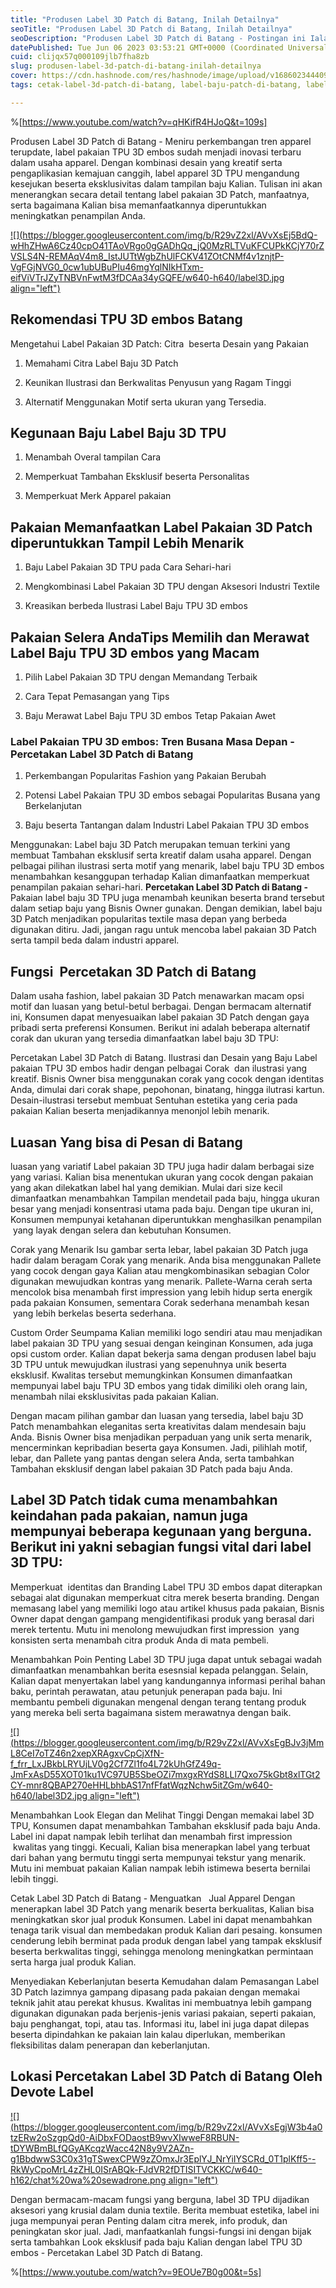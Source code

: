 ```yaml
---
title: "Produsen Label 3D Patch di Batang, Inilah Detailnya"
seoTitle: "Produsen Label 3D Patch di Batang, Inilah Detailnya"
seoDescription: "Produsen Label 3D Patch di Batang - Postingan ini Ialah Review dengan informatif yang Devote.Labels Tulis tentang Jasa Produsen Label 3D Patch"
datePublished: Tue Jun 06 2023 03:53:21 GMT+0000 (Coordinated Universal Time)
cuid: clijqx57q000109jlb7fha8zb
slug: produsen-label-3d-patch-di-batang-inilah-detailnya
cover: https://cdn.hashnode.com/res/hashnode/image/upload/v1686023444098/fd545acd-91ab-4ce7-8506-0332fa7f1b39.jpeg
tags: cetak-label-3d-patch-di-batang, label-baju-patch-di-batang, label-baju-jersey-batang

---
```


%[https://www.youtube.com/watch?v=qHKifR4HJoQ&t=109s] 

Produsen Label 3D Patch di Batang - Meniru perkembangan tren apparel terupdate, label pakaian TPU 3D embos sudah menjadi inovasi terbaru dalam usaha apparel. Dengan kombinasi desain yang kreatif serta pengaplikasian kemajuan canggih, label apparel 3D TPU mengandung kesejukan beserta eksklusivitas dalam tampilan baju Kalian. Tulisan ini akan menerangkan secara detail tentang label pakaian 3D Patch, manfaatnya, serta bagaimana Kalian bisa memanfaatkannya diperuntukkan meningkatkan penampilan Anda.

[![](https://blogger.googleusercontent.com/img/b/R29vZ2xl/AVvXsEj5BdQ-wHhZHwA6Cz40cpO41TAoVRgo0gGADhQq_jQ0MzRLTVuKFCUPkKCjY70rZVSLS4N-REMAqV4m8_IstJUTtWgbZhUlFCKV41ZOtCNMf4v1znjtP-VgFGjNVG0_0cw1ubUBuPIu46mgYqlNIkHTxm-eifViVTrJZyTNBVnFwtM3fDCAa34yGQFE/w640-h640/label3D.jpg align="left")](https://blogger.googleusercontent.com/img/b/R29vZ2xl/AVvXsEj5BdQ-wHhZHwA6Cz40cpO41TAoVRgo0gGADhQq_jQ0MzRLTVuKFCUPkKCjY70rZVSLS4N-REMAqV4m8_IstJUTtWgbZhUlFCKV41ZOtCNMf4v1znjtP-VgFGjNVG0_0cw1ubUBuPIu46mgYqlNIkHTxm-eifViVTrJZyTNBVnFwtM3fDCAa34yGQFE/s900/label3D.jpg)

## Rekomendasi TPU 3D embos Batang

Mengetahui Label Pakaian 3D Patch: Citra  beserta Desain yang Pakaian

1. Memahami Citra Label Baju 3D Patch
    
2. Keunikan Ilustrasi dan Berkwalitas Penyusun yang Ragam Tinggi
    
3. Alternatif Menggunakan Motif serta ukuran yang Tersedia.
    

## Kegunaan Baju Label Baju 3D TPU

1. Menambah Overal tampilan Cara
    
2. Memperkuat Tambahan Eksklusif beserta Personalitas
    
3. Memperkuat Merk Apparel pakaian
    

## Pakaian Memanfaatkan Label Pakaian 3D Patch diperuntukkan Tampil Lebih Menarik

1. Baju Label Pakaian 3D TPU pada Cara Sehari-hari
    
2. Mengkombinasi Label Pakaian 3D TPU dengan Aksesori Industri Textile
    
3. Kreasikan berbeda Ilustrasi Label Baju TPU 3D embos
    

## Pakaian Selera AndaTips Memilih dan Merawat Label Baju TPU 3D embos yang Macam

1. Pilih Label Pakaian 3D TPU dengan Memandang Terbaik
    
2. Cara Tepat Pemasangan yang Tips
    
3. Baju Merawat Label Baju TPU 3D embos Tetap Pakaian Awet
    

### Label Pakaian TPU 3D embos: Tren Busana Masa Depan - Percetakan Label 3D Patch di Batang

1. Perkembangan Popularitas Fashion yang Pakaian Berubah
    
2. Potensi Label Pakaian TPU 3D embos sebagai Popularitas Busana yang Berkelanjutan
    
3. Baju beserta Tantangan dalam Industri Label Pakaian TPU 3D embos
    

Menggunakan: Label baju 3D Patch merupakan temuan terkini yang membuat Tambahan eksklusif serta kreatif dalam usaha apparel. Dengan pelbagai pilihan ilustrasi serta motif yang menarik, label baju TPU 3D embos menambahkan kesanggupan terhadap Kalian dimanfaatkan memperkuat penampilan pakaian sehari-hari. **Percetakan Label 3D Patch di Batang -** Pakaian label baju 3D TPU juga menambah keunikan beserta brand tersebut dalam setiap baju yang Bisnis Owner gunakan. Dengan demikian, label baju 3D Patch menjadikan popularitas textile masa depan yang berbeda digunakan ditiru. Jadi, jangan ragu untuk mencoba label pakaian 3D Patch serta tampil beda dalam industri apparel.

## Fungsi  Percetakan 3D Patch di Batang

Dalam usaha fashion, label pakaian 3D Patch menawarkan macam opsi motif dan luasan yang betul-betul berbagai. Dengan bermacam alternatif ini, Konsumen dapat menyesuaikan label pakaian 3D Patch dengan gaya pribadi serta preferensi Konsumen. Berikut ini adalah beberapa alternatif corak dan ukuran yang tersedia dimanfaatkan label baju 3D TPU:

Percetakan Label 3D Patch di Batang. Ilustrasi dan Desain yang Baju Label pakaian TPU 3D embos hadir dengan pelbagai Corak  dan ilustrasi yang kreatif. Bisnis Owner bisa menggunakan corak yang cocok dengan identitas Anda, dimulai dari corak shape, pepohonan, binatang, hingga ilutrasi kartun. Desain-ilustrasi tersebut membuat Sentuhan estetika yang ceria pada pakaian Kalian beserta menjadikannya menonjol lebih menarik.

## Luasan Yang bisa di Pesan di Batang

luasan yang variatif Label pakaian 3D TPU juga hadir dalam berbagai size yang variasi. Kalian bisa menentukan ukuran yang cocok dengan pakaian yang akan dilekatkan label hal yang demikian. Mulai dari size kecil dimanfaatkan menambahkan Tampilan mendetail pada baju, hingga ukuran besar yang menjadi konsentrasi utama pada baju. Dengan tipe ukuran ini, Konsumen mempunyai ketahanan diperuntukkan menghasilkan penampilan  yang layak dengan selera dan kebutuhan Konsumen.

Corak yang Menarik Isu gambar serta lebar, label pakaian 3D Patch juga hadir dalam beragam Corak yang menarik. Anda bisa menggunakan Pallete yang cocok dengan gaya Kalian atau mengkombinasikan sebagian Color digunakan mewujudkan kontras yang menarik. Pallete-Warna cerah serta mencolok bisa menambah first impression yang lebih hidup serta energik pada pakaian Konsumen, sementara Corak sederhana menambah kesan  yang lebih berkelas beserta sederhana.

Custom Order Seumpama Kalian memiliki logo sendiri atau mau menjadikan label pakaian 3D TPU yang sesuai dengan keinginan Konsumen, ada juga opsi custom order. Kalian dapat bekerja sama dengan produsen label baju 3D TPU untuk mewujudkan ilustrasi yang sepenuhnya unik beserta eksklusif. Kwalitas tersebut memungkinkan Konsumen dimanfaatkan mempunyai label baju TPU 3D embos yang tidak dimiliki oleh orang lain, menambah nilai eksklusivitas pada pakaian Kalian.

Dengan macam pilihan gambar dan luasan yang tersedia, label baju 3D Patch menambahkan eleganitas serta kreativitas dalam mendesain baju Anda. Bisnis Owner bisa menjadikan perpaduan yang unik serta menarik, mencerminkan kepribadian beserta gaya Konsumen. Jadi, pilihlah motif, lebar, dan Pallete yang pantas dengan selera Anda, serta tambahkan Tambahan eksklusif dengan label pakaian 3D Patch pada baju Anda.

## Label 3D Patch tidak cuma menambahkan keindahan pada pakaian, namun juga mempunyai beberapa kegunaan yang berguna. Berikut ini yakni sebagian fungsi vital dari label 3D TPU:

Memperkuat  identitas dan Branding Label TPU 3D embos dapat diterapkan sebagai alat digunakan memperkuat citra merek beserta branding. Dengan memasang label yang memiliki logo atau artikel khusus pada pakaian, Bisnis Owner dapat dengan gampang mengidentifikasi produk yang berasal dari merek tertentu. Mutu ini menolong mewujudkan first impression  yang konsisten serta menambah citra produk Anda di mata pembeli.

Menambahkan Poin Penting Label 3D TPU juga dapat untuk sebagai wadah dimanfaatkan menambahkan berita esesnsial kepada pelanggan. Selain, Kalian dapat menyertakan label yang kandungannya informasi perihal bahan baku, perintah perawatan, atau petunjuk penerapan pada baju. Ini membantu pembeli digunakan mengenal dengan terang tentang produk yang mereka beli serta bagaimana sistem merawatnya dengan baik.

[![](https://blogger.googleusercontent.com/img/b/R29vZ2xl/AVvXsEgBJv3jMmL8CeI7oTZ46n2xepXRAgxvCpCjXfN-f_frr_LxJBkbLRYUjLV0g2Cf7Zl1fo4L72kUhGfZ49q-JmFxAsD55XOT01ku1VC97UB5SbeOZi7mxgxRYdS8LLl7Qxo75kGbt8xlTGt2CY-mnr8QBAP270eHHLbhbAS17nfFfatWqzNchw5itZGm/w640-h640/label3D2.jpg align="left")](https://blogger.googleusercontent.com/img/b/R29vZ2xl/AVvXsEgBJv3jMmL8CeI7oTZ46n2xepXRAgxvCpCjXfN-f_frr_LxJBkbLRYUjLV0g2Cf7Zl1fo4L72kUhGfZ49q-JmFxAsD55XOT01ku1VC97UB5SbeOZi7mxgxRYdS8LLl7Qxo75kGbt8xlTGt2CY-mnr8QBAP270eHHLbhbAS17nfFfatWqzNchw5itZGm/s900/label3D2.jpg)

Menambahkan Look Elegan dan Melihat Tinggi Dengan memakai label 3D TPU, Konsumen dapat menambahkan Tambahan eksklusif pada baju Anda. Label ini dapat nampak lebih terlihat dan menambah first impression  kwalitas yang tinggi. Kecuali, Kalian bisa menerapkan label yang terbuat dari bahan yang bermutu tinggi serta mempunyai tekstur yang menarik. Mutu ini membuat pakaian Kalian nampak lebih istimewa beserta bernilai lebih tinggi.

Cetak Label 3D Patch di Batang - Menguatkan   Jual Apparel Dengan menerapkan label 3D Patch yang menarik beserta berkualitas, Kalian bisa meningkatkan skor jual produk Konsumen. Label ini dapat menambahkan tenaga tarik visual dan membedakan produk Kalian dari pesaing. konsumen cenderung lebih berminat pada produk dengan label yang tampak eksklusif beserta berkwalitas tinggi, sehingga menolong meningkatkan permintaan serta harga jual produk Kalian.

Menyediakan Keberlanjutan beserta Kemudahan dalam Pemasangan Label 3D Patch lazimnya gampang dipasang pada pakaian dengan memakai teknik jahit atau perekat khusus. Kwalitas ini membuatnya lebih gampang digunakan digunakan pada berjenis-jenis variasi pakaian, seperti pakaian, baju penghangat, topi, atau tas. Informasi itu, label ini juga dapat dilepas beserta dipindahkan ke pakaian lain kalau diperlukan, memberikan fleksibilitas dalam penerapan dan keberlanjutan.

## Lokasi Percetakan Label 3D Patch di Batang Oleh Devote Label

[![](https://blogger.googleusercontent.com/img/b/R29vZ2xl/AVvXsEgjW3b4a0tzERw2oSzgpQd0-AiDbxFODaostB9wvXIwweF8RBUN-tDYWBmBLfQGyAKcqzWacc42N8y9V2AZn-g1BbdwwS3C0x31gTSwexCPW9zZOmxJr3EplYJ_NrYiIYSCRd_0T1plKff5--RkWyCpoMrL4zZHL0ISrABQk-FJdVR2fDTISITVCKKC/w640-h162/chat%20wa%20sewadrone.png align="left")](https://wa.me/+6287838865004?text=Permisi%2C%20kak%20mau%20nanya%20tentang%20label%2C%20dapat%20informasi%20dari%20devotelabels.web.id)

Dengan bermacam-macam fungsi yang berguna, label 3D TPU dijadikan aksesori yang krusial dalam dunia textile. Berita membuat estetika, label ini juga mempunyai peran Penting dalam citra merek, info produk, dan peningkatan skor jual. Jadi, manfaatkanlah fungsi-fungsi ini dengan bijak serta tambahkan Look eksklusif pada baju Kalian dengan label TPU 3D embos - Percetakan Label 3D Patch di Batang.

%[https://www.youtube.com/watch?v=9EOUe7B0g00&t=5s]